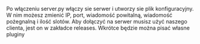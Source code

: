 Po włączeniu server.py włączy sie serwer i utworzy sie plik konfiguracyjny. W nim możesz zmienić IP, port, wiadomość powitalną, wiadomość pożegnalną i ilość slotów.
Aby dołączyć na serwer musisz użyć naszego clienta, jest on w zakładce releases. Wkrótce będzie można pisać własne pluginy
